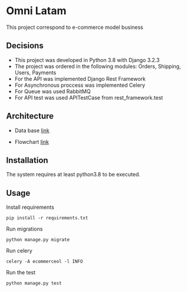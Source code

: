 # Omni Latam

This project correspond to e-commerce model business 

## Decisions

- This project was developed in Python 3.8  with Django  3.2.3
- The project was ordered in the following modules: Orders, Shipping, Users, Payments
- For the API  was implemented Django Rest Framework
- For Asynchronous proccess was implemented Celery
- For Queue was used RabbitMQ  
- For API test was used APITestCase from rest_framework.test

## Architecture


- Data base  [link](https://drive.google.com/file/d/1-roXGWDPlr0gOjpaf6I1D34nAhykGmfo/view?usp=sharing)

- Flowchart [link]()

## Installation

The system requires at least python3.8 to be executed.

## Usage

Install requirements 


```
pip install -r requirements.txt
```

Run migrations

```
python manage.py migrate
```

Run celery 

```
celery -A ecommerceol -l INFO
```

Run the test

```
python manage.py test
```

